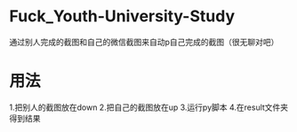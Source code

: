 # Fuck_Youth-University-Study
通过别人完成的截图和自己的微信截图来自动p自己完成的截图（很无聊对吧）

# 用法
1.把别人的截图放在down
2.把自己的截图放在up
3.运行py脚本
4.在result文件夹得到结果
